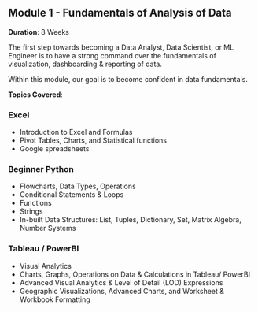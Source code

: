 ## Module 1 - Fundamentals of Analysis of Data

**Duration**: 8 Weeks

The first step towards becoming a Data Analyst, Data Scientist, or ML Engineer is to have a strong command over the fundamentals of visualization, dashboarding & reporting of data.

Within this module, our goal is to become confident in data fundamentals.

**Topics Covered**:

### Excel
- Introduction to Excel and Formulas
- Pivot Tables, Charts, and Statistical functions
- Google spreadsheets

### Beginner Python
- Flowcharts, Data Types, Operations
- Conditional Statements & Loops
- Functions
- Strings 
- In-built Data Structures: List, Tuples, Dictionary, Set, Matrix Algebra, Number Systems

### Tableau / PowerBI
- Visual Analytics
- Charts, Graphs, Operations on Data & Calculations in Tableau/ PowerBI
- Advanced Visual Analytics & Level of Detail (LOD) Expressions
- Geographic Visualizations, Advanced Charts, and Worksheet & Workbook Formatting